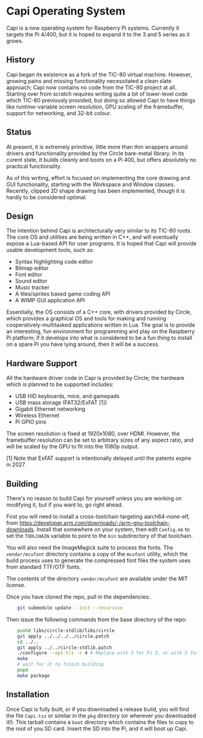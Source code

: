# Capi Operating System

Capi is a new operating system for Raspberry Pi systems. Currently it targets the
Pi 4/400, but it is hoped to expand it to the 3 and 5 series as it grows.

## History

Capi began its existence as a fork of the TIC-80 virtual machine. However, growing pains
and missing functionality necessitated a clean slate approach; Capi now contains no
code from the TIC-80 project at all. Starting over from scratch requires writing quite
a bit of lower-level code which TIC-80 previously provided, but doing so allowed Capi
to have things like runtime-variable screen resolution, GPU scaling of the framebuffer,
support for networking, and 32-bit colour.

## Status

At present, it is extremely primitive, little more than thin wrappers around drivers
and functionality provided by the Circle bare-metal library. In its curent state,
it builds cleanly and boots on a Pi 400, but offers absolutely no practical functionality.

As of this writing, effort is focused on implementing the core drawing and GUI functionality,
starting with the Workspace and Window classes. Recently, clipped 2D shape drawing has been
implemented, though it is hardly to be considered optimal.

## Design

The intention behind Capi is architecturally very similar to its TIC-80 roots. The core
OS and utilities are being written in C++, and will eventually expose a Lua-based API
for user programs. It is hoped that Capi will provide usable development tools, such as:

* Syntax highlighting code editor
* Bitmap editor
* Font editor
* Sound editor
* Music tracker
* A tiles/sprites based game coding API
* A WIMP GUI application API

Essentially, the OS consists of a C++ core, with drivers provided by Circle, which provides
a graphical OS and tools for making and running cooperatively-multitasked applications
written in Lua. The goal is to provide an interesting, fun environment for programming and
play on the Raspberry Pi platform; if it develops into what is considered to be a fun thing
to install on a spare Pi you have lying around, then it will be a success.

## Hardware Support

All the hardware driver code in Capi is provided by Circle; the hardware which is planned
to be supported includes:

* USB HID keyboards, mice, and gamepads
* USB mass storage (FAT32/ExFAT [1])
* Gigabit Ethernet networking
* Wireless Ethernet
* Pi GPIO pins

The screen resolution is fixed at 1920x1080, over HDMI. However, the framebuffer resolution
can be set to arbitrary sizes of any aspect ratio, and will be scaled by the GPU to fit into
the 1080p output.

[1] Note that ExFAT support is intentionally delayed until the patents expire in 2027

## Building

There's no reason to build Capi for yourself unless you are working on modifying it,
but if you want to, go right ahead.

First you will need to install a cross-toolchain targeting aarch64-none-elf, from
https://developer.arm.com/downloads/-/arm-gnu-toolchain-downloads. Install that
somewhere on your system, then edit `Config.mk` to set the `TOOLCHAIN` variable
to point to the `bin` subdirectory of that toolchain.

You will also need the ImageMagick suite to process the fonts. The `vendor/mcufont` 
directory contains a copy of the `mcufont` utility, which the build process uses to
generate the compressed font files the system uses from standard TTF/OTF fonts.

The contents of the directory `vendor/mcufont` are available under the MIT license.

Once you have cloned the repo, pull in the dependencies:

```sh
    git submodule update --init --recursive
```

Then issue the following commands from the base directory of the repo:

```sh
    pushd libs/circle-stdlib/libs/circle
    git apply ../../../../circle.patch
    cd ../..
    git apply ../../circle-stdlib.patch
    ./configure --opt-tls -r 4 # Replace with 3 for Pi 3, or with 5 for Pi 5.
    make
    # wait for it to finish building
    popd
    make package
```

## Installation

Once Capi is fully built, or if you downloaded a release build, you will find the file 
`Capi.txz` or similar in the `pkg` directory (or wherever you downloaded it!). This 
tarball contains a `boot` directory which contains the files to copy to the root of you
SD card. Insert the SD into the Pi, and it will boot up Capi.